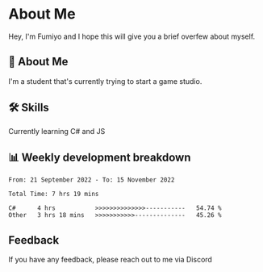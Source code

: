 
# About Me

Hey, I'm Fumiyo and I hope this will give you a brief overfew about myself.


## 🚀 About Me
I'm a student that's currently trying to start a game studio.


## 🛠 Skills

Currently learning C# and JS


## 📊 Weekly development breakdown
<!--START_SECTION:waka-->

```text
From: 21 September 2022 - To: 15 November 2022

Total Time: 7 hrs 19 mins

C#      4 hrs           >>>>>>>>>>>>>>-----------   54.74 %
Other   3 hrs 18 mins   >>>>>>>>>>>--------------   45.26 %
```

<!--END_SECTION:waka-->


## Feedback

If you have any feedback, please reach out to me via Discord
